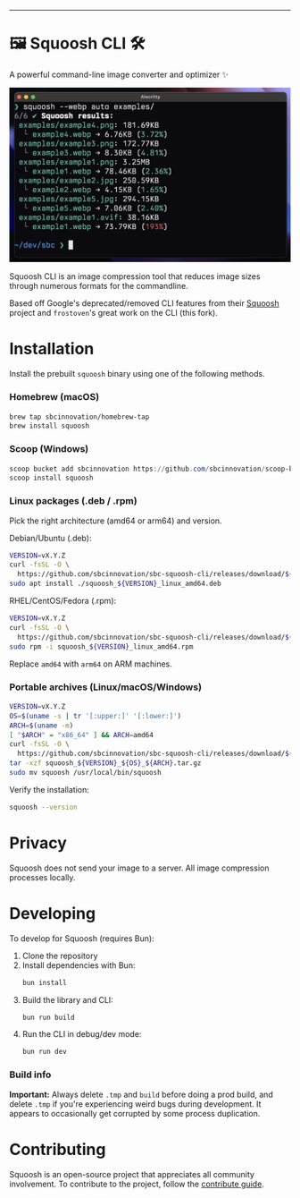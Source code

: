 ---

# 🖼️ Squoosh CLI 🛠️

A powerful command-line image converter and optimizer ✨

![squoosh example](docs/assets/demo.png)

Squoosh CLI is an image compression tool that reduces image sizes through numerous formats for the commandline.

Based off Google's deprecated/removed CLI features from their
[Squoosh](https://github.com/GoogleChromeLabs/squoosh) project and `frostoven`'s great work on the CLI (this fork).

# Installation

Install the prebuilt `squoosh` binary using one of the following methods.

### Homebrew (macOS)

```sh
brew tap sbcinnovation/homebrew-tap
brew install squoosh
```

### Scoop (Windows)

```powershell
scoop bucket add sbcinnovation https://github.com/sbcinnovation/scoop-bucket
scoop install squoosh
```

### Linux packages (.deb / .rpm)

Pick the right architecture (amd64 or arm64) and version.

Debian/Ubuntu (.deb):

```sh
VERSION=vX.Y.Z
curl -fsSL -O \
  https://github.com/sbcinnovation/sbc-squoosh-cli/releases/download/${VERSION}/squoosh_${VERSION}_linux_amd64.deb
sudo apt install ./squoosh_${VERSION}_linux_amd64.deb
```

RHEL/CentOS/Fedora (.rpm):

```sh
VERSION=vX.Y.Z
curl -fsSL -O \
  https://github.com/sbcinnovation/sbc-squoosh-cli/releases/download/${VERSION}/squoosh_${VERSION}_linux_amd64.rpm
sudo rpm -i squoosh_${VERSION}_linux_amd64.rpm
```

Replace `amd64` with `arm64` on ARM machines.

### Portable archives (Linux/macOS/Windows)

```sh
VERSION=vX.Y.Z
OS=$(uname -s | tr '[:upper:]' '[:lower:]')
ARCH=$(uname -m)
[ "$ARCH" = "x86_64" ] && ARCH=amd64
curl -fsSL -O \
  https://github.com/sbcinnovation/sbc-squoosh-cli/releases/download/${VERSION}/squoosh_${VERSION}_${OS}_${ARCH}.tar.gz
tar -xzf squoosh_${VERSION}_${OS}_${ARCH}.tar.gz
sudo mv squoosh /usr/local/bin/squoosh
```

Verify the installation:

```sh
squoosh --version
```

# Privacy

Squoosh does not send your image to a server. All image compression processes locally.

# Developing

To develop for Squoosh (requires Bun):

1. Clone the repository
1. Install dependencies with Bun:
   ```sh
   bun install
   ```
1. Build the library and CLI:
   ```sh
   bun run build
   ```
1. Run the CLI in debug/dev mode:
   ```sh
   bun run dev
   ```

### Build info

**Important:** Always delete `.tmp` and `build` before doing a prod build, and
delete `.tmp` if you're experiencing weird bugs during development. It appears
to occasionally get corrupted by some process duplication.

# Contributing

Squoosh is an open-source project that appreciates all community involvement. To contribute to the project, follow the [contribute guide](/CONTRIBUTING.md).
